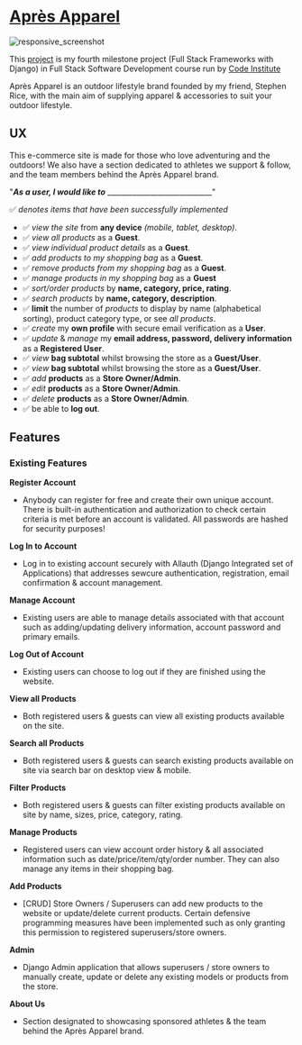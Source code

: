 # <a href="https://apresapparel.herokuapp.com/">Après Apparel</a>

![responsive_screenshot]()

This [project](https://apresapparel.herokuapp.com/) is my fourth milestone project (Full Stack Frameworks with Django) in Full Stack Software Development course run by [Code Institute](https://codeinstitute.net/)

Après Apparel is an outdoor lifestyle brand founded by my friend, Stephen Rice, with the main aim of supplying apparel & accessories to suit 
your outdoor lifestyle.

 
## UX
 
This e-commerce site is made for those who love adventuring and the outdoors!
We also have a section dedicated to athletes we support & follow, and the team members behind the Après Apparel brand.

"**_As a user, I would like to_** _____________________________"

:white_check_mark: *denotes items that have been successfully implemented*

- :white_check_mark: *view the site* from **any device** *(mobile, tablet, desktop)*.
- :white_check_mark: *view all products* as a **Guest**.
- :white_check_mark: *view individual product details* as a **Guest**.
- :white_check_mark: *add products to my shopping bag* as a **Guest**.
- :white_check_mark: *remove products from my shopping bag* as a **Guest**.
- :white_check_mark: *manage products in my shopping bag* as a **Guest**
- :white_check_mark: *sort/order products* by **name, category, price, rating**.
- :white_check_mark: *search products* by **name, category, description**.
- :white_check_mark: **limit** the number of *products* to display by name (alphabetical sorting), product category type, or see *all products*.
- :white_check_mark: *create* my **own profile** with secure email verification as a **User**.
- :white_check_mark: *update* & *manage* my **email address, password, delivery information** as a **Registered User**.
- :white_check_mark: *view* **bag subtotal** whilst browsing the store as a **Guest/User**.
- :white_check_mark: *view* **bag subtotal** whilst browsing the store as a **Guest/User**.
- :white_check_mark: *add* **products** as a **Store Owner/Admin**.
- :white_check_mark: *edit* **products** as a **Store Owner/Admin**.
- :white_check_mark: *delete* **products** as a **Store Owner/Admin**.
- :white_check_mark: be able to **log out**.


## Features
 
### Existing Features

**Register Account** 
- Anybody can register for free and create their own unique account. There is built-in authentication and authorization to check certain criteria is met before an account is validated. All passwords are hashed for security purposes!

**Log In to Account**
- Log in to existing account securely with Allauth (Django Integrated set of Applications) that addresses sewcure authentication, registration, email confirmation & account management.

**Manage Account**
- Existing users are able to manage details associated with that account such as adding/updating delivery information, account password and primary emails.

**Log Out of Account**
- Existing users can choose to log out if they are finished using the website. 

**View all Products**
- Both registered users & guests can view all existing products available on the site. 

**Search all Products**
- Both registered users & guests can search existing products available on site via search bar on desktop view & mobile.

**Filter Products**
- Both registered users & guests can filter existing products available on site by name, sizes, price, category, rating.

**Manage Products**
- Registered users can view account order history & all associated information such as date/price/item/qty/order number. They can also manage any items in their shopping bag.

**Add Products**
- [CRUD] Store Owners / Superusers can add new products to the website or update/delete current products. Certain defensive programming measures have been implemented such as only granting this permission to registered superusers/store owners.

**Admin**
- Django Admin application that allows superusers / store owners to manually create, update or delete any existing models or products from the store.

**About Us**
- Section designated to showcasing sponsored athletes & the team behind the Après Apparel brand.